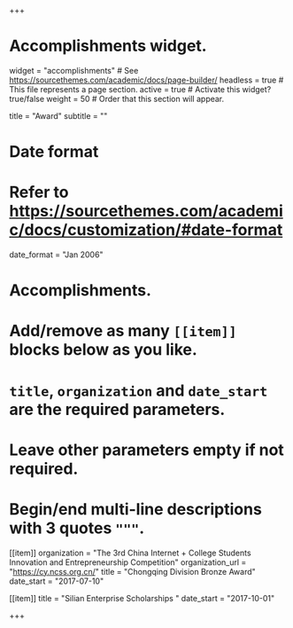 +++
# Accomplishments widget.
widget = "accomplishments"  # See https://sourcethemes.com/academic/docs/page-builder/
headless = true  # This file represents a page section.
active = true  # Activate this widget? true/false
weight = 50  # Order that this section will appear.

title = "Award"
subtitle = ""

# Date format
#   Refer to https://sourcethemes.com/academic/docs/customization/#date-format
date_format = "Jan 2006"

# Accomplishments.
#   Add/remove as many `[[item]]` blocks below as you like.
#   `title`, `organization` and `date_start` are the required parameters.
#   Leave other parameters empty if not required.
#   Begin/end multi-line descriptions with 3 quotes `"""`.

[[item]]
  organization = "The 3rd China Internet + College Students Innovation and Entrepreneurship Competition"
  organization_url = "https://cy.ncss.org.cn/"
  title = "Chongqing Division Bronze Award"
  date_start = "2017-07-10"

[[item]]
  title = "Silian Enterprise Scholarships "
  date_start = "2017-10-01"
  

+++
